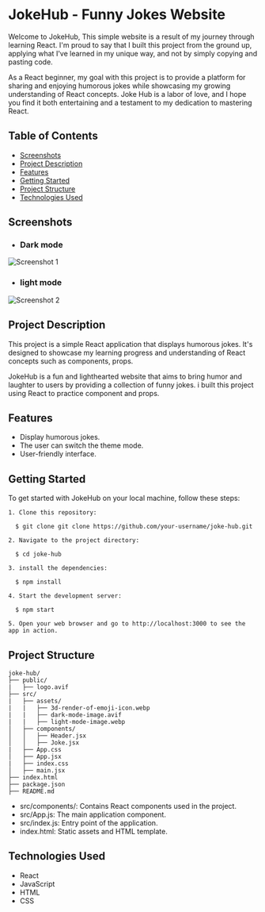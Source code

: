 # JokeHub - Funny Jokes Website


Welcome to JokeHub, This simple website is a result of my journey through learning React. I'm proud to say that I built this project from the ground up, applying what I've learned in my unique way, and not by simply copying and pasting code.

As a React beginner, my goal with this project is to provide a platform for sharing and enjoying humorous jokes while showcasing my growing understanding of React concepts. Joke Hub is a labor of love, and I hope you find it both entertaining and a testament to my dedication to mastering React.


## Table of Contents
- [Screenshots](#screenshots)
- [Project Description](#project-description)
- [Features](#features)
- [Getting Started](#getting-started)
- [Project Structure](#project-structure)
- [Technologies Used](#technologies-used)

## Screenshots
- ### Dark mode
![Screenshot 1](https://github.com/Mustapha-Nkhili/joke-hub/assets/127800851/08d3238b-5c8c-4d3b-b371-fdea96aca0f4)


- ### light mode
![Screenshot 2](https://github.com/Mustapha-Nkhili/joke-hub/assets/127800851/85e82b74-035d-4d25-8630-f5903e69c2b7)

## Project Description

This project is a simple React application that displays humorous jokes. It's designed to showcase my learning progress and understanding of React concepts such as components, props.

JokeHub is a fun and lighthearted website that aims to bring humor and laughter to users by providing a collection of funny jokes. i built this project using React to practice component and props.

## Features

- Display humorous jokes.
- The user can switch the theme mode.
- User-friendly interface.

## Getting Started

To get started with JokeHub on your local machine, follow these steps:


```
1. Clone this repository:

  $ git clone git clone https://github.com/your-username/joke-hub.git

2. Navigate to the project directory:

  $ cd joke-hub

3. install the dependencies:

  $ npm install

4. Start the development server:

  $ npm start

5. Open your web browser and go to http://localhost:3000 to see the app in action.

```


## Project Structure

 ```plaintext
joke-hub/
├── public/
|   ├── logo.avif
├── src/
|   ├── assets/
|   |   ├── 3d-render-of-emoji-icon.webp
|   |   ├── dark-mode-image.avif
|   |   ├── light-mode-image.webp
│   ├── components/
│   │   ├── Header.jsx
│   │   ├── Joke.jsx
|   ├── App.css
│   ├── App.jsx
|   ├── index.css
│   ├── main.jsx
├── index.html
├── package.json
├── README.md
```
- src/components/: Contains React components used in the project.
- src/App.js: The main application component.
- src/index.js: Entry point of the application.
- index.html: Static assets and HTML template.

## Technologies Used

- React
- JavaScript
- HTML
- CSS